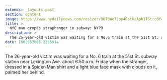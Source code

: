 ```yaml
--- 
extends: _layouts.post 
section: content 
image: https://www.nydailynews.com/resizer/8UT0We7Jpp4RstkaAph1TStrc0Y=/1200x0/center/top/cloudfront-us-east-1.images.arcpublishing.com/tronc/RADX677UNFD23GKD6JOV6G7BXE.jpg 
title: > 
  NYC man gropes straphanger in subway: NYPD 
description: > 
  The 26-year-old victim was waiting for a No.6 train at the 51st St. subway station near Lexington Ave. about 6:50 a.m. Friday when the stranger, dressed in a Spider-Man shirt and a light blue face mask with clouds on it, palmed her behind. 
date: 1602957865.2285914 
--- 
```

The 26-year-old victim was waiting for a No. 6 train at the 51st St. subway station near Lexington Ave. about 6:50 a.m. Friday when the stranger, dressed in a Spider-Man shirt and a light blue face mask with clouds on it, palmed her behind.